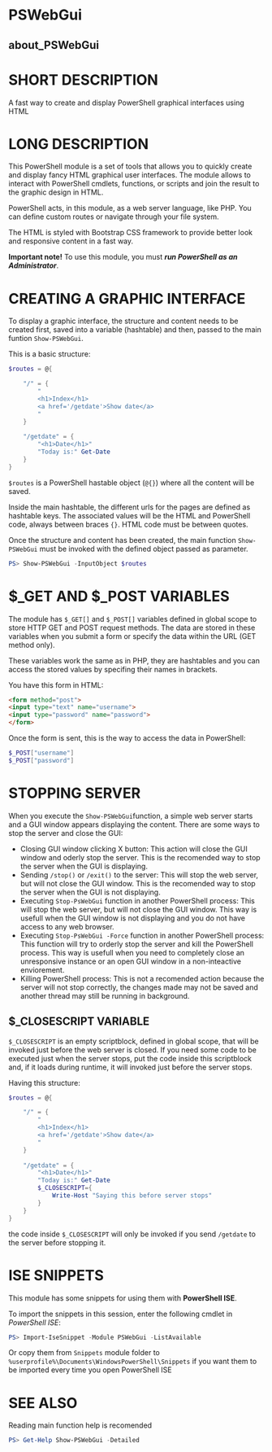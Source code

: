 ﻿# PSWebGui
## about_PSWebGui


# SHORT DESCRIPTION
A fast way to create and display PowerShell graphical interfaces using HTML


# LONG DESCRIPTION
This PowerShell module is a set of tools that allows you to quickly create and display fancy HTML graphical user interfaces. The module allows to interact with PowerShell cmdlets, functions, or scripts and join the result to the graphic design in HTML.

PowerShell acts, in this module, as a web server language, like PHP. You can define custom routes or navigate through your file system.

The HTML is styled with Bootstrap CSS framework to provide better look and responsive content in a fast way.

**Important note!** To use this module, you must **_run PowerShell as an Administrator_**.

# CREATING A GRAPHIC INTERFACE
To display a graphic interface, the structure and content needs to be created first, saved into a variable (hashtable) and then, passed to the main funtion `Show-PSWebGui`.

This is a basic structure:
```powershell
$routes = @{

	"/" = {
		"
		<h1>Index</h1>
		<a href='/getdate'>Show date</a>
		"
	}
	
	"/getdate" = {
		"<h1>Date</h1>"
		"Today is:" Get-Date
	}
}
```

```$routes``` is a PowerShell hastable object (```@{}```) where all the content will be saved.

Inside the main hashtable, the different urls for the pages are defined as hashtable keys. The associated values ​​will be the HTML and PowerShell code, always between braces ```{}```.
HTML code must be between quotes.

Once the structure and content has been created, the main function ```Show-PSWebGui``` must be invoked with the defined object passed as parameter.
```powershell
PS> Show-PSWebGui -InputObject $routes
```

# $_GET AND $_POST VARIABLES
The module has ```$_GET[]``` and ```$_POST[]``` variables defined in global scope to store HTTP GET and POST request methods. The data are stored in these variables when you submit a form or specify the data within the URL (GET method only).

These variables work the same as in PHP, they are hashtables and you can access the stored values by specifing their names in brackets.

You have this form in HTML:
```html
<form method="post">
<input type="text" name="username">
<input type="password" name="password">
</form>
```

Once the form is sent, this is the way to access the data in PowerShell:
```powershell
$_POST["username"]
$_POST["password"]
```

# STOPPING SERVER
When you execute the ```Show-PSWebGui```function, a simple web server starts and a GUI window appears displaying the content.
There are some ways to stop the server and close the GUI:

- Closing GUI window clicking X button: This action will close the GUI window and oderly stop the server. This is the recomended way to stop the server when the GUI is displaying.
- Sending ```/stop()``` or ```/exit()``` to the server: This will stop the web server, but will not close the GUI window. This is the recomended way to stop the server when the GUI is not displaying.
- Executing ```Stop-PsWebGui``` function in another PowerShell process: This will stop the web server, but will not close the GUI window. This way is usefull when the GUI window is not displaying and you do not have access to any web browser.
- Executing ```Stop-PsWebGui -Force``` function in another PowerShell process: This function will try to orderly stop the server and kill the PowerShell process. This way is usefull when you need to completely close an unresponsive instance or an open GUI window in a non-inteactive enviorement.
- Killing PowerShell process: This is not a recomended action because the server will not stop correctly, the changes made may not be saved and another thread may still be running in background.

## $_CLOSESCRIPT VARIABLE
```$_CLOSESCRIPT``` is an empty scriptblock, defined in global scope, that will be invoked just before the web server is closed.
If you need some code to be executed just when the server stops, put the code inside this scriptblock and, if it loads during runtime, it will invoked just before the server stops.

Having this structure:
```powershell
$routes = @{

	"/" = {
		"
		<h1>Index</h1>
		<a href='/getdate'>Show date</a>
		"
	}
	
	"/getdate" = {
		"<h1>Date</h1>"
		"Today is:" Get-Date
		$_CLOSESCRIPT={
			Write-Host "Saying this before server stops"
		}
	}
}
```
the code inside ```$_CLOSESCRIPT``` will only be invoked if you send ```/getdate``` to the server before stopping it.

# ISE SNIPPETS
This module has some snippets for using them with **PowerShell ISE**.

To import the snippets in this session, enter the following cmdlet in *PowerShell ISE*:
```powershell
PS> Import-IseSnippet -Module PSWebGui -ListAvailable
```

Or copy them from ```Snippets``` module folder to ```%userprofile%\Documents\WindowsPowerShell\Snippets``` if you want them to be imported every time you open PowerShell ISE

# SEE ALSO
Reading main function help is recomended
```powershell
PS> Get-Help Show-PSWebGui -Detailed
```